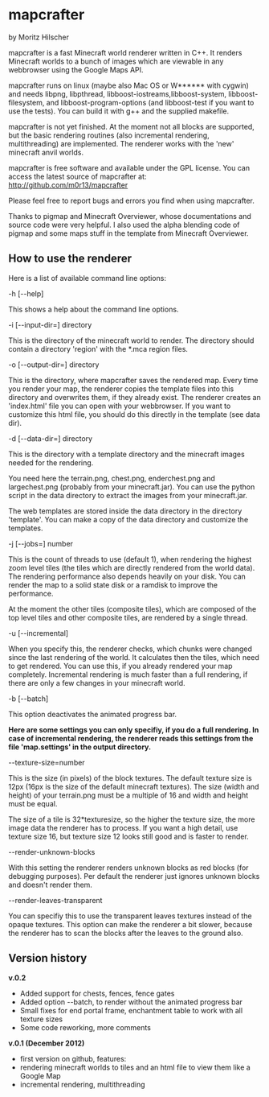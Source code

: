 # mapcrafter #

by Moritz Hilscher

mapcrafter is a fast Minecraft world renderer written in C++. It renders Minecraft
worlds to a bunch of images which are viewable in any webbrowser using the Google Maps API.

mapcrafter runs on linux (maybe also Mac OS or W****** with cygwin) and needs libpng, 
libpthread, libboost-iostreams,libboost-system, libboost-filesystem, and 
libboost-program-options (and libboost-test if you want to use the tests). 
You can build it with g++ and the supplied makefile.

mapcrafter is not yet finished. At the moment not all blocks are supported, but the
basic rendering routines (also incremental rendering, multithreading) are implemented.
The renderer works with the 'new' minecraft anvil worlds.

mapcrafter is free software and available under the GPL license.
You can access the latest source of mapcrafter at: http://github.com/m0r13/mapcrafter

Please feel free to report bugs and errors you find when using mapcrafter.

Thanks to pigmap and Minecraft Overviewer, whose documentations and source code were 
very helpful. I also used the alpha blending code of pigmap and some maps stuff in the 
template from Minecraft Overviewer.

## How to use the renderer ##

Here is a list of available command line options:

-h [--help]

This shows a help about the command line options.

-i [--input-dir=] directory

This is the directory of the minecraft world to render. The directory should contain a 
directory 'region' with the *.mca region files.


-o [--output-dir=] directory

This is the directory, where mapcrafter saves the rendered map. Every time you render your
map, the renderer copies the template files into this directory and overwrites them, if 
they already exist. The renderer creates an 'index.html' file you can open with your 
webbrowser. If you want to customize this html file, you should do this directly in the 
template (see data dir).

-d [--data-dir=] directory

This is the directory with a template directory and the minecraft images needed for the 
rendering. 

You need here the terrain.png, chest.png, enderchest.png and largechest.png (probably 
from your minecraft.jar). You can use the python script in the data directory to extract 
the images from your minecraft.jar. 

The web templates are stored inside the data directory in the directory 'template'. You 
can make a copy of the data directory and customize the templates.

-j [--jobs=] number

This is the count of threads to use (default 1), when rendering the highest zoom level 
tiles (the tiles which are directly rendered from the world data). The rendering 
performance also depends heavily on your disk. You can render the map to a solid state 
disk or a ramdisk to improve the performance. 

At the moment the other tiles (composite tiles), which are composed of the top level 
tiles and other composite tiles, are rendered by a single thread.

-u [--incremental]

When you specify this, the renderer checks, which chunks were changed since the last 
rendering of the world. It calculates then the tiles, which need to get rendered. You can 
use this, if you already rendered your map completely. Incremental rendering is much 
faster than a full rendering, if there are only a few changes in your minecraft world.

-b [--batch]

This option deactivates the animated progress bar.


**Here are some settings you can only specifiy, if you do a full rendering. In case of 
incremental rendering, the renderer reads this settings from the file 'map.settings' in 
the output directory.**


--texture-size=number

This is the size (in pixels) of the block textures. The default texture 
size is 12px (16px is the size of the default minecraft textures). The size (width and 
height) of your terrain.png must be a multiple of 16 and width and height must be equal.

The size of a tile is 32*texturesize, so the higher the texture size, the more image data 
the renderer has to process. If you want a high detail, use texture size 16, but texture
size 12 looks still good and is faster to render.

--render-unknown-blocks

With this setting the renderer renders unknown blocks as red blocks (for debugging 
purposes). Per default the renderer just ignores unknown blocks and doesn't render them.

--render-leaves-transparent

You can specifiy this to use the transparent leaves textures instead of the opaque
textures. This option can make the renderer a bit slower, because the renderer has to scan
the blocks after the leaves to the ground also.

## Version history ##

**v.0.2**

* Added support for chests, fences, fence gates
* Added option --batch, to render without the animated progress bar
* Small fixes for end portal frame, enchantment table to work with all texture sizes
* Some code reworking, more comments

**v.0.1 (December 2012)**

* first version on github, features:
* rendering minecraft worlds to tiles and an html file to view them like a Google Map
* incremental rendering, multithreading